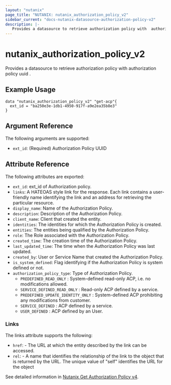 ```yaml
---
layout: "nutanix"
page_title: "NUTANIX: nutanix_authorization_policy_v2"
sidebar_current: "docs-nutanix-datasource-authorization-policy-v2"
description: |-
   Provides a datasource to retrieve authorization policy with  authorization policy uuid .
---
```

# nutanix_authorization_policy_v2

Provides a datasource to retrieve authorization policy with  authorization policy uuid .

## Example Usage

```hcl
data "nutanix_authorization_policy_v2" "get-acp"{
  ext_id = "ba250e3e-1db1-4950-917f-a9e2ea35b8e3"
}

```

## Argument Reference

The following arguments are supported:

* `ext_id`: (Required) Authorization Policy UUID

## Attribute Reference

The following attributes are exported:
* `ext_id`: ext_id of Authorization policy.
* `links`: A HATEOAS style link for the response. Each link contains a user-friendly name identifying the link and an address for retrieving the particular resource.
* `display_name`: Name of the Authorization Policy.
* `description`: Description of the Authorization Policy.
* `client_name`: Client that created the entity.
* `identities`: The identities for which the Authorization Policy is created.
* `entities`: The entities being qualified by the Authorization Policy.
* `role`: The Role associated with the Authorization Policy.
* `created_time`: The creation time of the Authorization Policy.
* `last_updated_time`: The time when the Authorization Policy was last updated.
* `created_by`: User or Service Name that created the Authorization Policy.
* `is_system_defined`: Flag identifying if the Authorization Policy is system defined or not.
* `authorization_policy_type`: Type of Authorization Policy.
    * `PREDEFINED_READ_ONLY` : System-defined read-only ACP, i.e. no modifications allowed.
    * `SERVICE_DEFINED_READ_ONLY` : Read-only ACP defined by a service.
    * `PREDEFINED_UPDATE_IDENTITY_ONLY` : System-defined ACP prohibiting any modifications from customer.
    * `SERVICE_DEFINED` : ACP defined by a service.
    * `USER_DEFINED` : ACP defined by an User.


### Links

The links attribute supports the following:

* `href`: - The URL at which the entity described by the link can be accessed.
* `rel`: - A name that identifies the relationship of the link to the object that is returned by the URL. The unique value of "self" identifies the URL for the object


See detailed information in [Nutanix Get Authorization Policy v4](https://developers.nutanix.com/api-reference?namespace=iam&version=v4.0#tag/AuthorizationPolicies/operation/getAuthorizationPolicyById).
